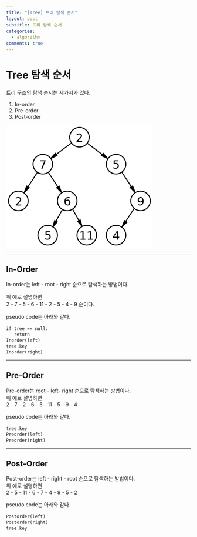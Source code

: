 ```yaml
---
title: "[Tree] 트리 탐색 순서"
layout: post
subtitle: 트리 탐색 순서
categories:
  - algorithm
comments: true
---
```


# Tree 탐색 순서

트리 구조의 탐색 순서는 세가지가 있다.

1. In-order
2. Pre-order
3. Post-order

![Tree Example](/assets/img/study/ALG/tree.png)

---

## In-Order

In-order는 left - root - right 순으로 탐색하는 방법이다.

위 예로 설명하면  
2 - 7 - 5 - 6 - 11 - 2 - 5 - 4 - 9 순이다.

pseudo code는 아래와 같다.

```
if tree == null:
   return
Inorder(left)
tree.key
Inorder(right)
```

---

## Pre-Order

Pre-order는 root - left- right 순으로 탐색하는 방법이다.  
위 예로 설명하면  
2 - 7 - 2 - 6 - 5 - 11 - 5 - 9 - 4

pseudo code는 아래와 같다.

```
tree.key
Preorder(left)
Preorder(right)
```

---

## Post-Order

Post-order는 left - right - root 순으로 탐색하는 방법이다.  
위 예로 설명하면  
2 - 5 - 11 - 6 - 7 - 4 - 9 - 5 - 2

pseudo code는 아래와 같다.

```
Postorder(left)
Postorder(right)
tree.key
```
